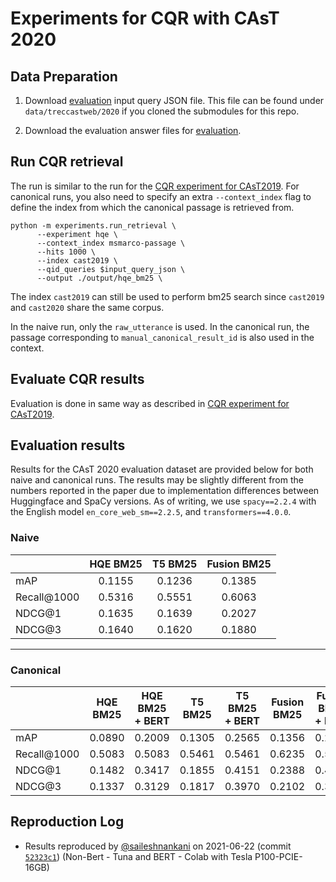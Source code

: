# Experiments for CQR with CAsT 2020

## Data Preparation

1. Download [evaluation](https://github.com/daltonj/treccastweb/blob/master/2020/2020_manual_evaluation_topics_v1.0.json) input query JSON file. This file can be found under `data/treccastweb/2020` if you cloned the submodules for this repo.

2. Download the evaluation answer files for [evaluation](https://trec.nist.gov/data/cast/2020qrels.txt).

## Run CQR retrieval

The run is similar to the run for the [CQR experiment for CAsT2019](./cqr_experiments.md#run-cqr-retrieval). For canonical runs, you also need to specify an extra `--context_index` flag to define the index from which the canonical passage is retrieved from.

```shell=bash
python -m experiments.run_retrieval \
      --experiment hqe \
      --context_index msmarco-passage \
      --hits 1000 \
      --index cast2019 \
      --qid_queries $input_query_json \
      --output ./output/hqe_bm25 \
```

The index `cast2019` can still be used to perform bm25 search since `cast2019` and `cast2020` share the same corpus. 

In the naive run, only the `raw_utterance` is used. In the canonical run, the passage corresponding to `manual_canonical_result_id` is also used in the context. 

## Evaluate CQR results

Evaluation is done in same way as described in [CQR experiment for CAsT2019](./cqr_experiments.md#evaluate-cqr-results).

## Evaluation results

Results for the CAsT 2020 evaluation dataset are provided below for both naive and canonical runs. The results may be slightly different from the numbers reported in the paper due to implementation differences between Huggingface and SpaCy versions. As of writing, we use `spacy==2.2.4` with the English model `en_core_web_sm==2.2.5`, and `transformers==4.0.0`.

### Naive

|             | HQE BM25 |    T5 BM25      | Fusion BM25 |
| ----------- | :------: | :-------------: | :---------: |
| mAP         |  0.1155  |     0.1236      |   0.1385    |
| Recall@1000 |  0.5316  |     0.5551      |   0.6063    |
| NDCG@1      |  0.1635  |     0.1639      |   0.2027    |
| NDCG@3      |  0.1640  |     0.1620      |   0.1880    |

---------

### Canonical

|             | HQE BM25 | HQE BM25 + BERT |   T5 BM25      | T5 BM25 + BERT |   Fusion BM25  | Fusion BM25 + BERT |
| ----------- | :------: | :-------------: | :------------: | :------------: | :------------: | :----------------: |
| mAP         |  0.0890  |    0.2009       |    0.1305      |    0.2565      |     0.1356     |      0.2565        |
| Recall@1000 |  0.5083  |    0.5083       |    0.5461      |    0.5461      |     0.6235     |      0.5461        |
| NDCG@1      |  0.1482  |    0.3417       |    0.1855      |    0.4151      |     0.2388     |      0.4151        | 
| NDCG@3      |  0.1337  |    0.3129       |    0.1817      |    0.3970      |     0.2102     |      0.3970        | 


## Reproduction Log

+ Results reproduced by [@saileshnankani](https://github.com/saileshnankani) on 2021-06-22 (commit [`52323c1`](https://github.com/castorini/chatty-goose/commit/52323c1f4c15fae207c219feeb3086cc823e595b)) (Non-Bert - Tuna and BERT - Colab with Tesla P100-PCIE-16GB)

